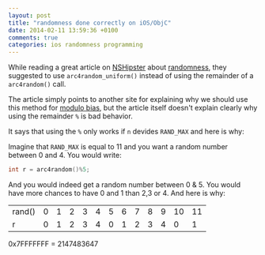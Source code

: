 ```yaml
---
layout: post
title: "randomness done correctly on iOS/ObjC"
date: 2014-02-11 13:59:36 +0100
comments: true
categories: ios randomness programming
---
```


While reading a great article on [NSHipster](http://nshipster.com/) about [randomness](http://nshipster.com/random/), they suggested to use `arc4random_uniform()` instead of using the remainder of a `arc4random()` call. 

The article simply points to another site for explaining why we should use this method for [modulo bias](http://eternallyconfuzzled.com/arts/jsw_art_rand.aspx), but the article itself doesn't explain clearly why using the remainder `%` is bad behavior.

It says that using the `%` only works if `n` devides `RAND_MAX` and here is why:

Imagine that `RAND_MAX` is equal to 11 and you want a random number between 0 and 4. You would write: 

``` c
int r = arc4random()%5;
```

And you would indeed get a random number between 0 & 5. You would have more chances to have 0 and 1 than 2,3 or 4. And here is why:

<table class="code">
<tr><td>rand()</td><td>0</td><td>1</td><td>2</td><td>3</td><td>4</td><td>5</td><td>6</td><td>7</td><td>8</td><td>9</td><td>10</td><td>11</td></tr>
<tr><td>r</td><td>0</td><td>1</td><td>2</td><td>3</td><td>4</td><td>0</td><td>1</td><td>2</td><td>3</td><td>4</td><td>0</td><td>1</td></tr>
</table>

0x7FFFFFFF = 2147483647